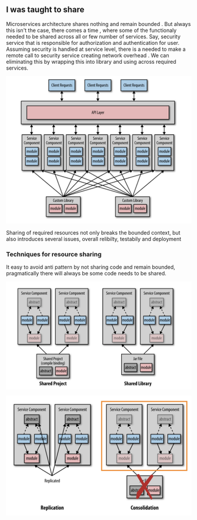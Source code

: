 ## I was taught to share

Microservices architecture shares nothing and remain bounded . But always this isn't the case, there comes a time , where some of the functionaly needed to be shared across all or few number of services. Say, security service that is responsible for authorization and authentication for user. Assuming security is handled at service level, there is a needed to make a remote call to security service creating network overhead . We can eliminating this by wrapping this into library and using across required services.



![Sharing](https://github.com/VivekanandanS/gist/blob/master/resources/images/microservices/resource-sharing.png)


Sharing of required resources not only breaks the bounded context, but also introduces several issues, overall relibilty, testabily and deployment


### Techniques for resource sharing 

It easy to avoid anti pattern by not sharing code and remain bounded, pragmatically there will always be some code needs to be shared. 


![Shared Project](https://github.com/VivekanandanS/gist/blob/master/resources/images/microservices/code-sharing-1.png)


![Shared Project](https://github.com/VivekanandanS/gist/blob/master/resources/images/microservices/code-sharing-2.png)




